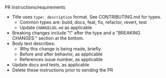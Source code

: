 PR Instructions/requirements
* Title uses `type: description` format. See CONTRIBUTING.md for types.
  * Common types are: build, docs, feat, fix, refactor, revert, test
  * Update `CHANGELOG.md` as applicable
* Breaking changes include "!" after the type and a "BREAKING CHANGES:"
  section at the bottom.
* Body text describes:
  * Why this change is being made, briefly.
  * Before and after behavior, as applicable
  * References issue number, as applicable
* Update docs and tests, as applicable
* Delete these instructions prior to sending the PR
